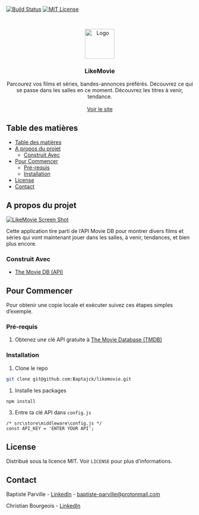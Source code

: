 <!-- PROJECT SHIELDS -->
[![Build Status][build-shield]]()
[![MIT License][license-shield]][license-url]



<!-- PROJECT LOGO -->
<br />
<p align="center">
  <a href="https://www.othneildrew.com/Movie-Flex">
    <img src="https://i.imgur.com/G5UbFmr.png" alt="Logo" width="80" height="80">
  </a>

  <h3 align="center">LikeMovie</h3>

  <p align="center">
    Parcourez vos films et séries, bandes-annonces préférés. Découvrez ce qui se passe dans les salles en ce moment. Découvrez les titres à venir, tendance.
    <br />
    <br />
    <a href="https://likemovie.baptjack.fr">Voir le site</a>
  </p>
</p>



<!-- TABLE OF CONTENTS -->
## Table des matières

- [Table des matières](#table-des-matières)
- [A propos du projet](#a-propos-du-projet)
  - [Construit Avec](#construit-avec)
- [Pour Commencer](#pour-commencer)
  - [Pré-requis](#pré-requis)
  - [Installation](#installation)
- [License](#license)
- [Contact](#contact)



<!-- ABOUT THE PROJECT -->
## A propos du projet

[![LikeMovie Screen Shot][product-screenshot]](https://i.imgur.com/IYOJ3VA.png)

Cette application tire parti de l’API Movie DB pour montrer divers films et séries qui vont maintenant jouer dans les salles, à venir, tendances, et bien plus encore.



### Construit Avec

* [The Movie DB (API)](https://themoviedb.org)



<!-- GETTING STARTED -->
## Pour Commencer

Pour obtenir une copie locale et exécuter suivez ces étapes simples d’exemple.

### Pré-requis

1. Obtenez une clé API gratuite à [The Movie Database (TMDB)](https://www.themoviedb.org)

### Installation

1. Clone le repo
```sh
git clone git@github.com:Baptajck/likemovie.git
```
1. Installe les packages
```sh
npm install
```
3. Entre ta clé API dans `config.js`
```JS
/* src\store\middleware\config.js */
const API_KEY = 'ENTER YOUR API';
```



<!-- LICENSE -->
## License

Distribué sous la licence MIT. Voir `LICENSE` pour plus d’informations.



<!-- CONTACT -->
## Contact

Baptiste Parville - [LinkedIn](https://linkedin.com/in/baptiste-parville) - baptiste-parville@protonmail.com

Christian Bourgeois - [LinkedIn](https://www.linkedin.com/in/christianbourgeoisdev/)



<!-- MARKDOWN LINKS & IMAGES -->
[build-shield]: https://img.shields.io/badge/build-passing-brightgreen.svg?style=flat-square
[contributors-shield]: https://img.shields.io/badge/contributors-1-orange.svg?style=flat-square
[license-shield]: https://img.shields.io/badge/license-MIT-blue.svg?style=flat-square
[license-url]: https://choosealicense.com/licenses/mit
[linkedin-shield]: https://img.shields.io/badge/-LinkedIn-black.svg?style=flat-square&logo=linkedin&colorB=555
[linkedin-url]: https://linkedin.com/in/othneildrew
[product-screenshot]: https://i.imgur.com/IYOJ3VA.png
